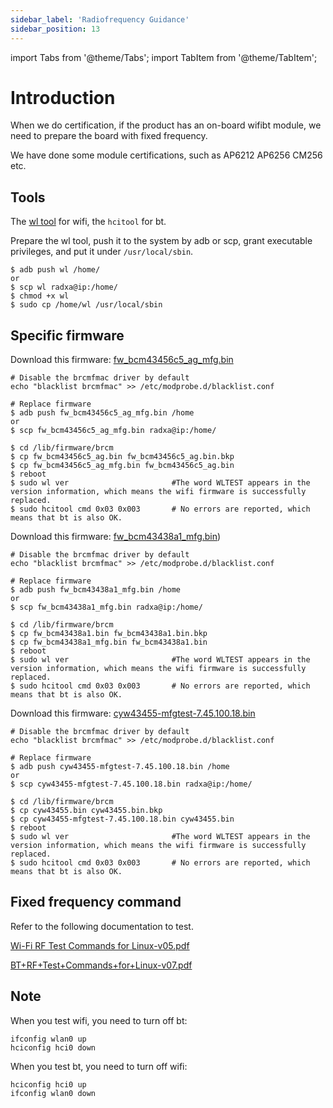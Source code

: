 ```yaml
---
sidebar_label: 'Radiofrequency Guidance'
sidebar_position: 13
---
```


import Tabs from '@theme/Tabs';
import TabItem from '@theme/TabItem';

# Introduction  

When we do certification, if the product has an on-board wifibt module, we need to prepare the board with fixed frequency.

We have done some module certifications, such as AP6212 AP6256 CM256 etc.

## Tools

The [wl tool](https://dl.radxa.com/fix_freq_docs/wl) for wifi, the `hcitool` for bt.

Prepare the wl tool, push it to the system by adb or scp, grant executable privileges, and put it under `/usr/local/sbin`.

```
$ adb push wl /home/
or
$ scp wl radxa@ip:/home/
$ chmod +x wl
$ sudo cp /home/wl /usr/local/sbin
```

## Specific firmware 

<Tabs>
<TabItem value="AP6256" label="AP6256" default>

Download this firmware: [fw_bcm43456c5_ag_mfg.bin](https://dl.radxa.com/fix_freq_docs/ap6256/fw_bcm43456c5_ag_mfg.bin)
```
# Disable the brcmfmac driver by default
echo "blacklist brcmfmac" >> /etc/modprobe.d/blacklist.conf

# Replace firmware
$ adb push fw_bcm43456c5_ag_mfg.bin /home
or
$ scp fw_bcm43456c5_ag_mfg.bin radxa@ip:/home/

$ cd /lib/firmware/brcm
$ cp fw_bcm43456c5_ag.bin fw_bcm43456c5_ag.bin.bkp
$ cp fw_bcm43456c5_ag_mfg.bin fw_bcm43456c5_ag.bin
$ reboot
$ sudo wl ver                       #The word WLTEST appears in the version information, which means the wifi firmware is successfully replaced.
$ sudo hcitool cmd 0x03 0x003       # No errors are reported, which means that bt is also OK.
```

</TabItem>

<TabItem value="AP6212" label="AP6212">

Download this firmware: [fw_bcm43438a1_mfg.bin](https://dl.radxa.com/fix_freq_docs/ap6212/fw_bcm43438a1_mfg.bin))
```
# Disable the brcmfmac driver by default
echo "blacklist brcmfmac" >> /etc/modprobe.d/blacklist.conf

# Replace firmware
$ adb push fw_bcm43438a1_mfg.bin /home
or
$ scp fw_bcm43438a1_mfg.bin radxa@ip:/home/

$ cd /lib/firmware/brcm
$ cp fw_bcm43438a1.bin fw_bcm43438a1.bin.bkp
$ cp fw_bcm43438a1_mfg.bin fw_bcm43438a1.bin
$ reboot
$ sudo wl ver                       #The word WLTEST appears in the version information, which means the wifi firmware is successfully replaced.
$ sudo hcitool cmd 0x03 0x003       # No errors are reported, which means that bt is also OK.
```

</TabItem>

<TabItem value="CM256" label="CM256">

Download this firmware: [cyw43455-mfgtest-7.45.100.18.bin](https://dl.radxa.com/fix_freq_docs/cm256/cyw43455-mfgtest-7.45.100.18.bin)
```
# Disable the brcmfmac driver by default
echo "blacklist brcmfmac" >> /etc/modprobe.d/blacklist.conf

# Replace firmware
$ adb push cyw43455-mfgtest-7.45.100.18.bin /home
or
$ scp cyw43455-mfgtest-7.45.100.18.bin radxa@ip:/home/

$ cd /lib/firmware/brcm
$ cp cyw43455.bin cyw43455.bin.bkp
$ cp cyw43455-mfgtest-7.45.100.18.bin cyw43455.bin
$ reboot
$ sudo wl ver                       #The word WLTEST appears in the version information, which means the wifi firmware is successfully replaced.
$ sudo hcitool cmd 0x03 0x003       # No errors are reported, which means that bt is also OK.
```

</TabItem>
</Tabs>

## Fixed frequency command

Refer to the following documentation to test.

[Wi-Fi RF Test Commands for Linux-v05.pdf](https://dl.radxa.com/fix_freq_docs/Wi-Fi+RF+Test+Commands+for+Linux_BCM4339-v05.pdf)

[BT+RF+Test+Commands+for+Linux-v07.pdf](https://dl.radxa.com/fix_freq_docs/BT+RF+Test+Commands+for+Linux-v07.pdf)

## Note

When you test wifi, you need to turn off bt:

```
ifconfig wlan0 up
hciconfig hci0 down
```

When you test bt, you need to turn off wifi:

```
hciconfig hci0 up
ifconfig wlan0 down
```
